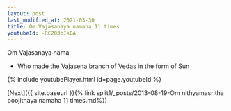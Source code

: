 ```yaml
---
layout: post
last_modified_at: 2021-03-30
title: Om Vajasanaya namaha 11 times
youtubeId: -RC203bIkOA
---
```

 
 
Om Vajasanaya nama 
 
 -  Who made the Vajasena branch of Vedas in the form of Sun 
 
  
 
  
 
 
 
 
 
 


{% include youtubePlayer.html id=page.youtubeId %}
 
[Next]({{ site.baseurl }}{% link  split1/_posts/2013-08-19-Om nithyamasritha poojithaya namaha 11 times.md%})
 
